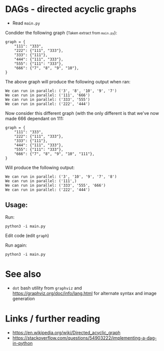 # DAGs - directed acyclic graphs



- Read `main.py`

Condider the following graph (<small>Taken extract from `main.py`</small>):

```
graph = {
    "111": "333",
    "222": {"111", "333"},
    "333": {"111"},
    "444": {"111", "333"},
    "555": {"111": "333"},
    "666": {"7", "8", "9", "10"},
}
```

The above graph will produce the following output when ran:

```
We can run in parallel: ('3', '8', '10', '9', '7')
We can run in parallel: ('111', '666')
We can run in parallel: ('333', '555')
We can run in parallel: ('222', '444')
```

Now consider this different graph (with the only different is that we've now made
666 dependant on 111:

```
graph = {
    "111": "333",
    "222": {"111", "333"},
    "333": {"111"},
    "444": {"111", "333"},
    "555": {"111": "333"},
    "666": {"7", "8", "9", "10", "111"},
}

```

Will produce the following output:

```
We can run in parallel: ('3', '10', '9', '7', '8')
We can run in parallel: ('111',)
We can run in parallel: ('333', '555', '666')
We can run in parallel: ('222', '444')
```

## Usage:

Run:
```
python3 -i main.py
```

Edit code (edit `graph`)


Run again:
```
python3 -i main.py
```
# See also

- `dot` bash utility from `graphviz` and https://graphviz.org/doc/info/lang.html for alternate syntax and image generation


# Links / further reading

- https://en.wikipedia.org/wiki/Directed_acyclic_graph
- https://stackoverflow.com/questions/54903222/implementing-a-dag-in-python
